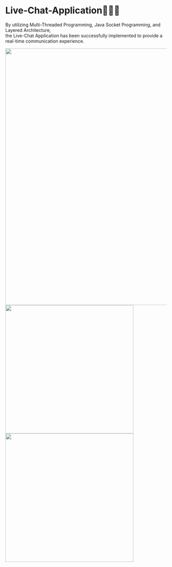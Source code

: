 # Live-Chat-Application💬👨‍💻
By utilizing Multi-Threaded Programming, Java Socket Programming, and Layered Architecture,<br> 
the Live-Chat Application has been successfully implemented to provide a real-time communication experience.

<img src="https://github.com/Amidu99/Live-Chat-Application/assets/125728431/8420060b-317c-4ab1-8de9-16e0dfae14e8" width="800">
<img src="https://github.com/Amidu99/Live-Chat-Application/assets/125728431/eefe785a-428c-4e3c-9e71-66f15e70da73" width="400">
<img src="https://github.com/Amidu99/Live-Chat-Application/assets/125728431/e103d3af-fe3e-4904-a704-9f7618dbf724" width="400">
